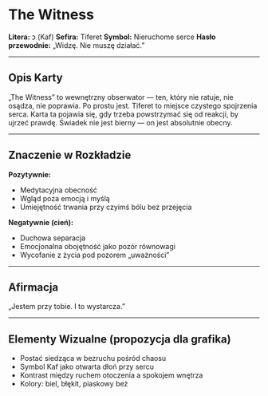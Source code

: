 # The Witness

**Litera:** כ (Kaf)
**Sefira:** Tiferet
**Symbol:** Nieruchome serce
**Hasło przewodnie:** „Widzę. Nie muszę działać.”

---

## Opis Karty

„The Witness” to wewnętrzny obserwator — ten, który nie ratuje, nie osądza, nie poprawia. Po prostu jest. Tiferet to miejsce czystego spojrzenia serca. Karta ta pojawia się, gdy trzeba powstrzymać się od reakcji, by ujrzeć prawdę. Świadek nie jest bierny — on jest absolutnie obecny.

---

## Znaczenie w Rozkładzie

**Pozytywnie:**
- Medytacyjna obecność
- Wgląd poza emocją i myślą
- Umiejętność trwania przy czyimś bólu bez przejęcia

**Negatywnie (cień):**
- Duchowa separacja
- Emocjonalna obojętność jako pozór równowagi
- Wycofanie z życia pod pozorem „uważności”

---

## Afirmacja

„Jestem przy tobie. I to wystarcza.”

---

## Elementy Wizualne (propozycja dla grafika)

- Postać siedząca w bezruchu pośród chaosu
- Symbol Kaf jako otwarta dłoń przy sercu
- Kontrast między ruchem otoczenia a spokojem wnętrza
- Kolory: biel, błękit, piaskowy beż
